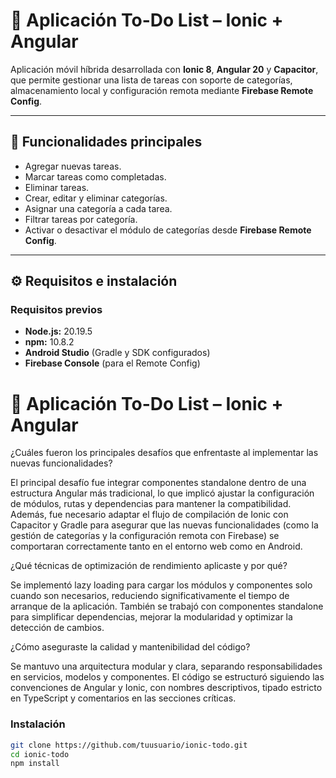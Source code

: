 # 📱 Aplicación To-Do List – Ionic + Angular

Aplicación móvil híbrida desarrollada con **Ionic 8**, **Angular 20** y **Capacitor**, que permite gestionar una lista de tareas con soporte de categorías, almacenamiento local y configuración remota mediante **Firebase Remote Config**.

---

## 🚀 Funcionalidades principales

- Agregar nuevas tareas.  
- Marcar tareas como completadas.  
- Eliminar tareas.  
- Crear, editar y eliminar categorías.  
- Asignar una categoría a cada tarea.  
- Filtrar tareas por categoría.  
- Activar o desactivar el módulo de categorías desde **Firebase Remote Config**.

---

## ⚙️ Requisitos e instalación

### Requisitos previos
- **Node.js:** 20.19.5  
- **npm:** 10.8.2  
- **Android Studio** (Gradle y SDK configurados)  
- **Firebase Console** (para el Remote Config)


# 📱 Aplicación To-Do List – Ionic + Angular


¿Cuáles fueron los principales desafíos que enfrentaste al implementar 
las nuevas funcionalidades?

El principal desafío fue integrar componentes standalone dentro de una estructura Angular más tradicional, lo que implicó ajustar la configuración de módulos, rutas y dependencias para mantener la compatibilidad. Además, fue necesario adaptar el flujo de compilación de Ionic con Capacitor y Gradle para asegurar que las nuevas funcionalidades (como la gestión de categorías y la configuración remota con Firebase) se comportaran correctamente tanto en el entorno web como en Android.

¿Qué técnicas de optimización de rendimiento aplicaste y por qué?

Se implementó lazy loading para cargar los módulos y componentes solo cuando son necesarios, reduciendo significativamente el tiempo de arranque de la aplicación.
También se trabajó con componentes standalone para simplificar dependencias, mejorar la modularidad y optimizar la detección de cambios.

¿Cómo aseguraste la calidad y mantenibilidad del código?

Se mantuvo una arquitectura modular y clara, separando responsabilidades en servicios, modelos y componentes.
El código se estructuró siguiendo las convenciones de Angular y Ionic, con nombres descriptivos, tipado estricto en TypeScript y comentarios en las secciones críticas.

### Instalación
```bash
git clone https://github.com/tuusuario/ionic-todo.git
cd ionic-todo
npm install
